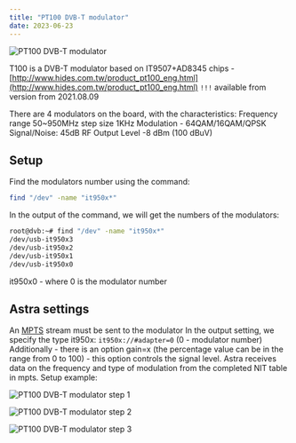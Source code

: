 ```yaml
---
title: "PT100 DVB-T modulator"
date: 2023-06-23
---
```


![PT100 DVB-T modulator](https://cdn.cesbo.com/help/misc/hardware-and-drivers/pt100-dvb-t-modulator/pt100.jpeg)

T100 is a DVB-T modulator based on IT9507+AD8345 chips - [http://www.hides.com.tw/product_pt100_eng.html](http://www.hides.com.tw/product_pt100_eng.html)
`!!!` available from version from 2021.08.09

There are 4 modulators on the board, with the characteristics:
Frequency range 50~950MHz step size 1KHz
Modulation - 64QAM/16QAM/QPSK
Signal/Noise: 45dB
RF Output Level -8 dBm (100 dBuV)

## Setup
Find the modulators number using the command:

```sh
find "/dev" -name "it950x*"
```

In the output of the command, we will get the numbers of the modulators:

```bash
root@dvb:~# find "/dev" -name "it950x*"
/dev/usb-it950x3
/dev/usb-it950x2
/dev/usb-it950x1
/dev/usb-it950x0
```

it950x0 - where 0 is the modulator number

## Astra settings

An [MPTS](https://help.cesbo.com/astra/delivery/broadcasting/mpts-settings) stream must be sent to the modulator
In the output setting, we specify the type it950x: `it950x://#adapter=0` (0 - modulator number)
Additionally - there is an option gain=x (the percentage value can be in the range from 0 to 100) - this option controls the signal level.
Astra receives data on the frequency and type of modulation from the completed NIT table in mpts.
Setup example:

![PT100 DVB-T modulator step 1](https://cdn.cesbo.com/help/misc/hardware-and-drivers/pt100-dvb-t-modulator/step-2-2.png)

![PT100 DVB-T modulator step 2](https://cdn.cesbo.com/help/misc/hardware-and-drivers/pt100-dvb-t-modulator/step-3.jpeg)

![PT100 DVB-T modulator step 3](https://cdn.cesbo.com/help/misc/hardware-and-drivers/pt100-dvb-t-modulator/step-4.png)
